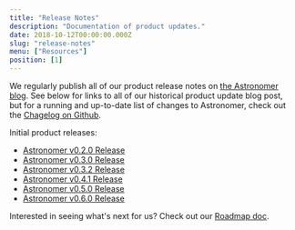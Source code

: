 ```yaml
---
title: "Release Notes"
description: "Documentation of product updates."
date: 2018-10-12T00:00:00.000Z
slug: "release-notes"
menu: ["Resources"]
position: [1]
---
```

We regularly publish all of our product release notes on [the Astronomer blog](http://astronomer.io/blog). See below for links to all of our historical product update blog post, but for a running and up-to-date list of changes to Astronomer, check out the [Chagelog on Github](https://github.com/astronomer/astronomer/blob/master/CHANGELOG.md).

Initial product releases:
 - [Astronomer v0.2.0 Release](https://www.astronomer.io/blog/announcing-astronomer-enterprise-edition-0-2-0/)
 - [Astronomer v0.3.0 Release](https://www.astronomer.io/blog/announcing-astronomer-v0-3-0/)
 - [Astronomer v0.3.2 Release](https://www.astronomer.io/blog/astronomer-v0-3-2-release/)
 - [Astronomer v0.4.1 Release](https://www.astronomer.io/blog/astronomer-v0-4-1-release/)
 - [Astronomer v0.5.0 Release](https://www.astronomer.io/blog/astronomer-v0-5-0-release/)
 - [Astronomer v0.6.0 Release](https://www.astronomer.io/blog/astronomer-v0-6-0-release/)


Interested in seeing what's next for us? Check out our [Roadmap doc](https://astronomer.io/docs/resources-roadmap).

